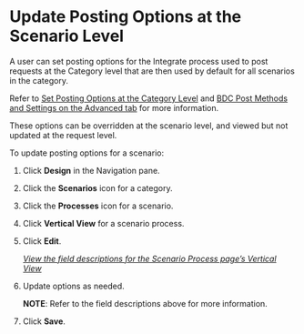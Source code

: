 # Update Posting Options at the Scenario Level

A user can set posting options for the Integrate process used to post
requests at the Category level that are then used by default for all
scenarios in the category.

Refer to [Set Posting Options at the Category
Level](Set_Posting_Options_at_the_Category_Level.htm) and [BDC Post
Methods and Settings on the Advanced
tab](../../../Platform/Integrate/Page_Desc/BDCPostMethodsSettingsAdvTab.htm)
for more information.

These options can be overridden at the scenario level, and viewed but
not updated at the request level.

To update posting options for a scenario:

1.  Click **Design** in the Navigation pane.

2.  Click the **Scenarios** icon for a category.

3.  Click the **Processes** icon for a scenario.

4.  Click **Vertical View** for a scenario process.

5.  Click **Edit**.
    
    [*View the field descriptions for the Scenario Process page’s
    Vertical View*](../Page_Desc/Scenario_Process.htm#Scenario)

6.  Update options as needed.
    
    **NOTE**: Refer to the field descriptions above for more
    information.

7.  Click **Save**.
